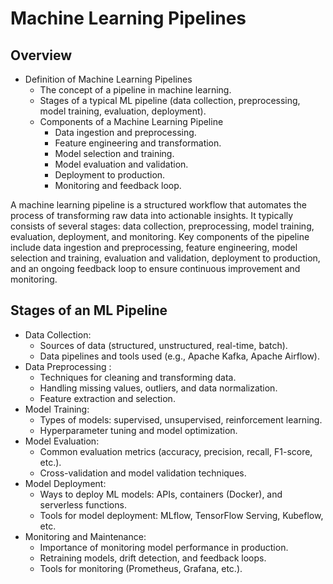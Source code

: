 # Machine Learning Pipelines

## Overview 
- Definition of Machine Learning Pipelines
    - The concept of a pipeline in machine learning.
    - Stages of a typical ML pipeline (data collection, preprocessing, model training, evaluation, deployment).
  - Components of a Machine Learning Pipeline
    - Data ingestion and preprocessing.
    - Feature engineering and transformation.
    - Model selection and training.
    - Model evaluation and validation.
    - Deployment to production.
    - Monitoring and feedback loop.
   
A machine learning pipeline is a structured workflow that automates the process of transforming raw data into actionable insights. It typically consists of several stages: data collection, preprocessing, model training, evaluation, deployment, and monitoring. Key components of the pipeline include data ingestion and preprocessing, feature engineering, model selection and training, evaluation and validation, deployment to production, and an ongoing feedback loop to ensure continuous improvement and monitoring.

## Stages of an ML Pipeline
 - Data Collection: 
    - Sources of data (structured, unstructured, real-time, batch).
    - Data pipelines and tools used (e.g., Apache Kafka, Apache Airflow).
  - Data Preprocessing : 
    - Techniques for cleaning and transforming data.
    - Handling missing values, outliers, and data normalization.
    - Feature extraction and selection.
  - Model Training: 
    - Types of models: supervised, unsupervised, reinforcement learning.
    - Hyperparameter tuning and model optimization.
  - Model Evaluation: 
    - Common evaluation metrics (accuracy, precision, recall, F1-score, etc.).
    - Cross-validation and model validation techniques.
  - Model Deployment: 
    - Ways to deploy ML models: APIs, containers (Docker), and serverless functions.
    - Tools for model deployment: MLflow, TensorFlow Serving, Kubeflow, etc.
  - Monitoring and Maintenance: 
    - Importance of monitoring model performance in production.
    - Retraining models, drift detection, and feedback loops.
    - Tools for monitoring (Prometheus, Grafana, etc.).

